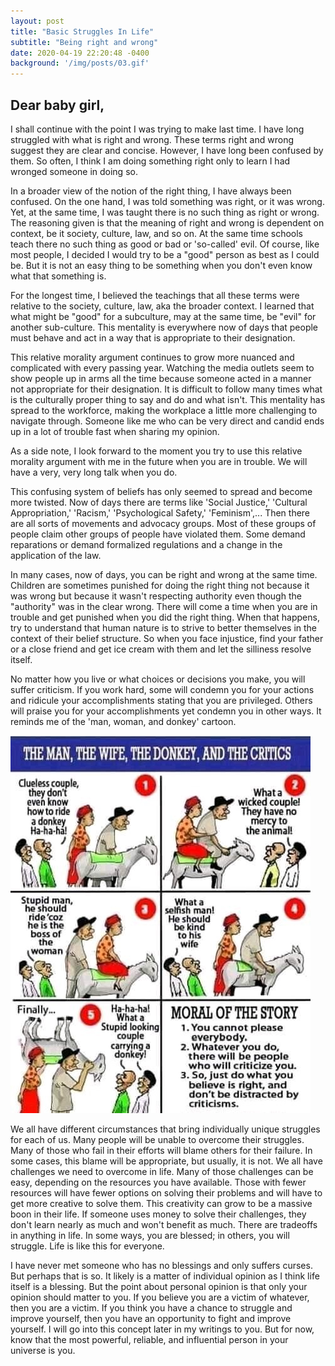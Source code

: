 ```yaml
---
layout: post
title: "Basic Struggles In Life"
subtitle: "Being right and wrong"
date: 2020-04-19 22:20:48 -0400
background: '/img/posts/03.gif'
---
```


## Dear baby girl,

<p>I shall continue with the point I was trying to make last time. I have long struggled with what is right and wrong. These terms right and wrong suggest they are clear and concise.  However, I  have long been confused by them. So often, I think I am doing something right only to learn I had wronged someone in doing so.</p>

<p>In a broader view of the notion of the right thing, I have always been confused. On the one hand, I was told something was right, or it was wrong. Yet, at the same time, I was taught there is no such thing as right or wrong. The reasoning given is that the meaning of right and wrong is dependent on context, be it society, culture, law, and so on.  At the same time schools teach there no such thing as good or bad or 'so-called' evil.  Of course, like most people, I decided I would try to be a "good" person as best as I could be. But it is not an easy thing to be something when you don't even know what that something is.</p>

<p>For the longest time, I believed the teachings that all these terms were relative to the society, culture, law, aka the broader context. I learned that what might be "good" for a subculture, may at the same time, be "evil" for another sub-culture. This mentality is everywhere now of days that people must behave and act in a way that is appropriate to their designation.</p>

<p>This relative morality argument continues to grow more nuanced and complicated with every passing year. Watching the media outlets seem to show people up in arms all the time because someone acted in a manner not appropriate for their designation. It is difficult to follow many times what is the culturally proper thing to say and do and what isn't. This mentality has spread to the workforce, making the workplace a little more challenging to navigate through. Someone like me who can be very direct and candid ends up in a lot of trouble fast when sharing my opinion.</p>

<p>As a side note, I look forward to the moment you try to use this relative morality argument with me in the future when you are in trouble. We will have a very, very long talk when you do.</p>

<p>This confusing system of beliefs has only seemed to spread and become more twisted. Now of days there are terms like 'Social Justice,' 'Cultural Appropriation,' 'Racism,' 'Psychological Safety,' 'Feminism',... Then there are all sorts of movements and advocacy groups. Most of these groups of people claim other groups of people have violated them. Some demand reparations or demand formalized regulations and a change in the application of the law.</p>

<p>In many cases, now of days, you can be right and wrong at the same time. Children are sometimes punished for doing the right thing not because it was wrong but because it wasn't respecting authority even though the "authority" was in the clear wrong. There will come a time when you are in trouble and get punished when you did the right thing. When that happens, try to understand that human nature is to strive to better themselves in the context of their belief structure. So when you face injustice, find your father or a close friend and get ice cream with them and let the silliness resolve itself.</p>

<p>No matter how you live or what choices or decisions you make, you will suffer criticism. If you work hard, some will condemn you for your actions and ridicule your accomplishments stating that you are privileged. Others will praise you for your accomplishments yet condemn you in other ways. It reminds me of the 'man, woman, and donkey' cartoon.</p>

<img src="/img/posts/03-body.jpg">


<p>We all have different circumstances that bring individually unique struggles for each of us. Many people will be unable to overcome their struggles. Many of those who fail in their efforts will blame others for their failure. In some cases, this blame will be appropriate, but usually, it is not. We all have challenges we need to overcome in life. Many of those challenges can be easy, depending on the resources you have available. Those with fewer resources will have fewer options on solving their problems and will have to get more creative to solve them. This creativity can grow to be a massive boon in their life. If someone uses money to solve their challenges, they don't learn nearly as much and won't benefit as much. There are tradeoffs in anything in life. In some ways, you are blessed; in others, you will struggle. Life is like this for everyone.</p>

<p>I have never met someone who has no blessings and only suffers curses.  But perhaps that is so. It likely is a matter of individual opinion as I think life itself is a blessing. But the point about personal opinion is that only your opinion should matter to you. If you believe you are a victim of whatever, then you are a victim. If you think you have a chance to struggle and improve yourself, then you have an opportunity to fight and improve yourself. I will go into this concept later in my writings to you. But for now, know that the most powerful, reliable, and influential person in your universe is you.</p>